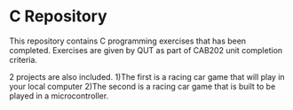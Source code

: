 # C Repository

This repository contains C programming exercises that has been completed. Exercises are given by QUT as part of CAB202 unit completion criteria.

2 projects are also included. 
1)The first is a racing car game that will play in your local computer
2)The second is a racing car game that is built to be played in a microcontroller.
